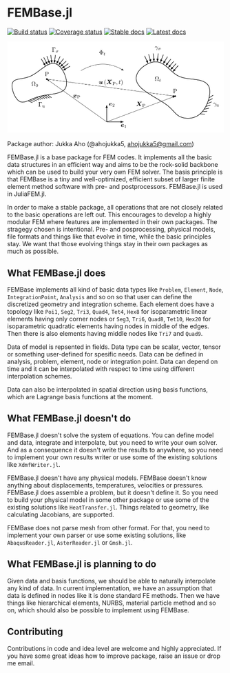 # FEMBase.jl

[![Build status][travis-img]][travis-url]
[![Coverage status][coveralls-img]][coveralls-url]
[![Stable docs][docs-stable-img]][docs-stable-url]
[![Latest docs][docs-latest-img]][docs-latest-url]

![somebody](docs/src/figs/somebody.svg)

Package author: Jukka Aho (@ahojukka5, ahojukka5@gmail.com)

FEMBase.jl is a base package for FEM codes. It implements all the basic data
structures in an efficient way and aims to be the rock-solid backbone which can
be used to build your very own FEM solver. The basis principle is that FEMBase
is a tiny and well-optimized, efficient subset of larger finite element method
software with pre- and postprocessors. FEMBase.jl is used in JuliaFEM.jl.

In order to make a stable package, all operations that are not closely related
to the basic operations are left out. This encourages to develop a highly
modular FEM where features are implemented in their own packages. The stragegy
chosen is intentional. Pre- and posprocessing, physical models, file formats and
things like that evolve in time, while the basic principles stay. We want that
those evolving things stay in their own packages as much as possible.

## What FEMBase.jl does

FEMBase implements all kind of basic data types like `Problem`, `Element`,
`Node`, `IntegrationPoint`, `Analysis` and so on so that user can define the
discretized geometry and integration scheme. Each element does have a topology
like `Poi1`, `Seg2`, `Tri3`, `Quad4`, `Tet4`, `Hex8` for isoparametric linear
elements having only corner nodes or `Seg3`, `Tri6`, `Quad8`, `Tet10`, `Hex20`
for isoparametric quadratic elements having nodes in middle of the edges. Then
there is also elements having middle nodes like `Tri7` and `Quad9`.

Data of model is repsented in fields. Data type can be scalar, vector, tensor or
something user-defined for spesific needs. Data can be defined in analysis,
problem, element, node or integration point. Data can depend on time and it can
be interpolated with respect to time using different interpolation schemes.

Data can also be interpolated in spatial direction using basis functions, which
are Lagrange basis functions at the moment.

## What FEMBase.jl doesn't do

FEMBase.jl doesn't solve the system of equations. You can define model and data,
integrate and interpolate, but you need to write your own solver. And as a
consequence it doesn't write the results to anywhere, so you need to implement
your own results writer or use some of the existing solutions like
`XdmfWriter.jl`.

FEMBase.jl doesn't have any physical models. FEMBase doesn't know anything about
displacements, temperatures, velocities or pressures. FEMBase.jl does assemble a
problem, but it doesn't define it. So you need to build your physical model in
some other package or use some of the existing solutions like `HeatTransfer.jl`.
Things related to geometry, like calculating Jacobians, are supported.

FEMBase does not parse mesh from other format. For that, you need to implement
your own parser or use some existing solutions, like `AbaqusReader.jl`,
`AsterReader.jl` or `Gmsh.jl`.

## What FEMBase.jl is planning to do

Given data and basis functions, we should be able to naturally interpolate any
kind of data. In current implementation, we have an assumption that data is
defined in nodes like it is done standard FE methods. Then we have things like
hierarchical elements, NURBS, material particle method and so on, which should
also be possible to implement using FEMBase.

## Contributing

Contributions in code and idea level are welcome and highly appreciated. If you
have some great ideas how to improve package, raise an issue or drop me email.

[travis-img]: https://travis-ci.org/JuliaFEM/FEMBase.jl.svg?branch=master
[travis-url]: https://travis-ci.org/JuliaFEM/FEMBase.jl
[docs-stable-img]: https://img.shields.io/badge/docs-stable-blue.svg
[docs-stable-url]: https://juliafem.github.io/FEMBase.jl/stable
[docs-latest-img]: https://img.shields.io/badge/docs-latest-blue.svg
[docs-latest-url]: https://juliafem.github.io/FEMBase.jl/latest
[coveralls-img]: https://coveralls.io/repos/github/JuliaFEM/FEMBase.jl/badge.svg?branch=master
[coveralls-url]: https://coveralls.io/github/JuliaFEM/FEMBase.jl?branch=master

